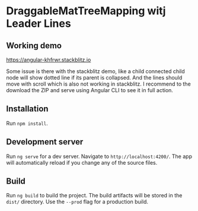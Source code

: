 # DraggableMatTreeMapping witj Leader Lines

## Working demo

https://angular-khfrwr.stackblitz.io

Some issue is there with the stackblitz demo, like a child connected child node will show dotted line if its parent is collapsed. And the lines should move with scroll
which is also not working in stackblitz. I recommend to the download the ZIP and serve using Angular CLI to see it in full action.

## Installation

Run `npm install`.

## Development server

Run `ng serve` for a dev server. Navigate to `http://localhost:4200/`. The app will automatically reload if you change any of the source files.

## Build

Run `ng build` to build the project. The build artifacts will be stored in the `dist/` directory. Use the `--prod` flag for a production build.
